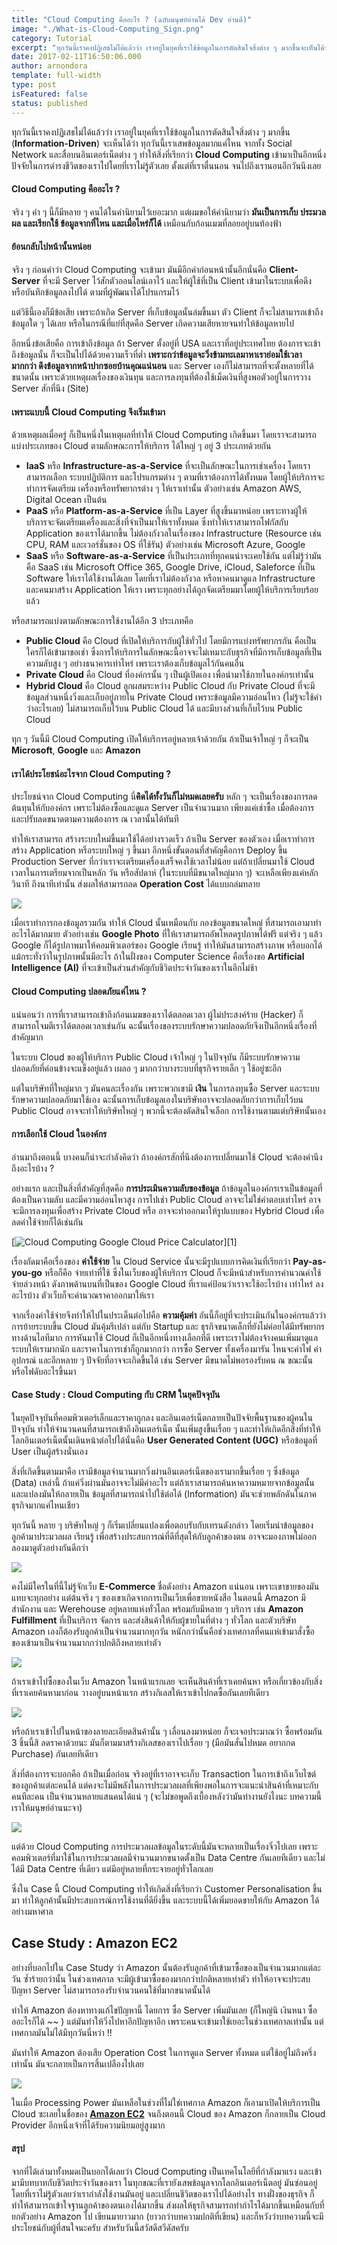```yaml
---
title: "Cloud Computing คืออะไร ? (ฉบับมนุษย์อ่านได้ Dev อ่านดี)"
image: "./What-is-Cloud-Computing_Sign.png"
category: Tutorial
excerpt: "ทุกวันนี้เราคงปฏิเสธไม่ได้แล้วว่า เราอยู่ในยุคที่เราใช้ข้อมูลในการตัดสินใจสิ่งต่าง ๆ มากขึ้นจะเห็นได้ว่า ทุกวันนี้เราเสพข้อมูลมากแค่ไหน"
date: 2017-02-11T16:50:06.000
author: arnondora
template: full-width
type: post
isFeatured: false
status: published
---
```


ทุกวันนี้เราคงปฏิเสธไม่ได้แล้วว่า เราอยู่ในยุคที่เราใช้ข้อมูลในการตัดสินใจสิ่งต่าง ๆ มากขึ้น (**Information-Driven**) จะเห็นได้ว่า ทุกวันนี้เราเสพข้อมูลมากแค่ไหน จากทั้ง Social Network และสื่อบนอินเตอร์เน็ตต่าง ๆ ทำให้สิ่งที่เรียกว่า **Cloud Computing** เข้ามาเป็นอีกหนึ่งปัจจัยในการดำรงชีวิตของเราไปโดยที่เราไม่รู้ตัวเลย ตั้งแต่ที่เราตื่นนอน จนไปถึงเรานอนอีกวันนึงเลย

#### Cloud Computing คืออะไร ?
จริง ๆ คำ ๆ นี้ก็มีหลาย ๆ คนได้ในคำนิยามไว้เยอะมาก แต่ผมขอให้คำนิยามว่า **มันเป็นการเก็บ ประมวลผล และเรียกใช้ ข้อมูลจากที่ไหน และเมื่อไหร่ก็ได้** เหมือนกับก้อนเมฆที่ลอยอยู่บนท้องฟ้า

#### ย้อนกลับไปหน้านั้นหน่อย
จริง ๆ ก่อนคำว่า Cloud Computing จะเข้ามา มันมีอีกคำก่อนหน้านั้นอีกนั่นคือ **Client-Server** ที่จะมี Server ไว้สักตัวออนไลน์เอาไว้ และให้ผู้ใช้ที่เป็น Client เข้ามาในระบบเพื่อดึง หรือบันทึกข้อมูลลงไปได้ ตามที่ผู้พัฒนาได้โปรแกรมไว้

แต่วิธีนี้เองก็มีข้อเสีย เพราะถ้าเกิด Server ที่เก็บข้อมูลนั้นล่มขึ้นมา ตัว Client ก็จะไม่สามารถเข้าถึงข้อมูลใด ๆ ได้เลย หรือในกรณีที่แย่ที่สุดคือ Server เกิดความเสียหายจนทำให้ข้อมูลหายไป

อีกหนึ่งข้อเสียคือ การเข้าถึงข้อมูล ถ้า Server ตั้งอยู่ที่ USA และเราที่อยู่ประเทศไทย ต้องการจะเข้าถึงข้อมูลนั้น ก็จะเป็นไปได้ด้วยความเร็วที่ต่ำ **เพราะกว่าข้อมูลจะวิ่งข้ามทะเลมาหาเราย่อมใช้เวลามากกว่า ดึงข้อมูลจากหน้าปากซอยบ้านคุณแน่นอน** และ Server เองก็ไม่สามารถที่จะตั้งหลายที่ได้ขนาดนั้น เพราะด้วยเหตุผลเรื่องของเงินทุน และการลงทุนที่ต้องใช้เม็ดเงินที่สูงพอตัวอยู่ในการวาง Server สักที่นึง (Site)

#### เพราะแบบนี้ Cloud Computing จึงเริ่มเข้ามา
ด้วยเหตุผลเมื่อครู่ ก็เป็นหนึ่งในเหตุผลที่ทำให้ Cloud Computing เกิดขึ้นมา โดยเราจะสามารถแบ่งประเภทของ Cloud ตามลักษณะการให้บริการ ได้ใหญ่ ๆ อยู่ 3 ประเภทด้วยกัน


* **IaaS** หรือ **Infrastructure-as-a-Service** ที่จะเป็นลักษณะในการเช่าเครื่อง โดยเราสามารถเลือก ระบบปฏิบัติการ และโปรแกรมต่าง ๆ ตามที่เราต้องการได้ทั้งหมด โดยผู้ให้บริการจะทำการจัดเตรียม เครื่องหรือทรัพยากรต่าง ๆ ให้เราเท่านั้น ตัวอย่างเช่น Amazon AWS, Digital Ocean เป็นต้น
* **PaaS** หรือ **Platform-as-a-Service** ที่เป็น Layer ที่สูงขึ้นมาหน่อย เพราะทางผู้ให้บริการจะจัดเตรียมเครื่องและสิ่งที่จำเป็นมาให้เราทั้งหมด ซึ่งทำให้เราสามารถโฟกัสกับ Application ของเราได้มากขึ้น ไม่ต้องกังวลในเรื่องของ Infrastructure (Resource เช่น CPU, RAM และเวอร์ชั่นของ OS ที่ใช้รัน) ตัวอย่างเช่น Microsoft Azure, Google
* **SaaS** หรือ **Software-as-a-Service** ที่เป็นประเภทที่ทุกคนน่าจะเคยใช้กัน แต่ไม่รู้ว่ามันคือ SaaS เช่น Microsoft Office 365, Google Drive, iCloud, Saleforce ที่เป็น Software ให้เราได้ใช้งานได้เลย โดยที่เราไม่ต้องกังวล หรือหาคนมาดูแล Infrastructure และคนมาสร้าง Application ให้เรา เพราะทุกอย่างได้ถูกจัดเตรียมมาโดยผู้ให้บริการเรียบร้อยแล้ว

หรือสามารถแบ่งตามลักษณะการใช้งานได้อีก 3 ประเภทคือ


* **Public Cloud** คือ Cloud ที่เปิดให้บริการกับผู้ใช้ทั่วไป โดยมีการแบ่งทรัพยากรกัน คือเป็นใครก็ได้เข้ามาขอเช่า ซึ่งการให้บริการในลักษณะนี้อาจจะไม่เหมาะกับธุรกิจที่มีการเก็บข้อมูลที่เป็นความลับสูง ๆ อย่างธนาคารเท่าไหร่ เพราะเราต้องเก็บข้อมูลไว้กันคนอื่น
* **Private Cloud** คือ Cloud ที่องค์กรนั้น ๆ เป็นผู้เปิดเอง เพื่อนำมาใช้ภายในองค์กรเท่านั้น
* **Hybrid Cloud** คือ Cloud ลูกผสมระหว่าง Public Cloud กับ Private Cloud ที่จะมีข้อมูลส่วนหนึ่งวิ่งและเก็บอยู่ภายใน Private Cloud เพราะข้อมูลมีความอ่อนไหว (ไม่รู้จะใช้คำว่าอะไรเลย) ไม่สามารถเก็บไว้บน Public Cloud ได้ และมีบางส่วนที่เก็บไว้บน Public Cloud

ทุก ๆ วันนี้มี Cloud Computing เปิดให้บริการอยู่หลายเจ้าด้วยกัน ถ้าเป็นเจ้าใหญ่ ๆ ก็จะเป็น **Microsoft**, **Google** และ **Amazon**

#### เราได้ประโยชน์อะไรจาก Cloud Computing ?
ประโยชน์จาก Cloud Computing นี่**คิดได้ทั้งวันก็ไม่หมดเลยครับ** หลัก ๆ จะเป็นเรื่องของการลดต้นทุนให้กับองค์กร เพราะไม่ต้องซื้อและดูแล Server เป็นจำนวนมาก เพียงแค่เช่าซื้อ เมื่อต้องการ และปรับลดขนาดตามความต้องการ ณ เวลานั้นได้ทันที

ทำให้เราสามารถ สร้างระบบใหม่ขึ้นมาใช้ได้อย่างรวดเร็ว ถ้าเป็น Server ของตัวเอง เมื่อเราทำการสร้าง Application หรือระบบใหญ่ ๆ ขึ้นมา อีกหนึ่งขั้นตอนที่สำคัญคือการ Deploy ขึ้น Production Server ที่กว่าเราจะเตรียมเครื่องเสร็จคงใช้เวลาไม่น้อย แต่ถ้าเปลี่ยนมาใช้ Cloud เวลาในการเตรียมจากเป็นหลัก วัน หรือสัปดาห์ (ในระบบที่มีขนาดใหญ่มาก ๆ) จะเหลือเพียงแค่หลัก วินาที ถึงนาทีเท่านั้น ส่งผลให้สามารถลด **Operation Cost** ได้แบบถล่มทลาย

![](./What-is-Cloud-Computing-1.png)

เมื่อเราทำการกองข้อมูลรวมกัน ทำให้ Cloud นั้นเหมือนกับ กองข้อมูลขนาดใหญ่ ที่สามารถเอามาทำอะไรได้มากมาย ตัวอย่างเช่น **Google Photo** ที่ให้เราสามารถอัพโหลดรูปภาพได้ฟรี แต่จริง ๆ แล้ว Google ก็ได้รูปภาพมาให้คอมพิวเตอร์ของ Google เรียนรู้ ทำให้มันสามารถสร้างภาพ หรือบอกได้แม้กระทั่งว่าในรูปภาพนั้นมีอะไร ถ้าในฝั่งของ Computer Science คือเรื่องขอ **Artificial Intelligence (AI)** ที่จะเข้าเป็นส่วนสำคัญกับชีวิตประจำวันของเราในอีกไม่ช้า

#### Cloud Computing ปลอดภัยแค่ไหน ?
แน่นอนว่า การที่เราสามารถเข้าถึงก้อนเมฆของเราได้ตลอดเวลา ผู้ไม่ประสงค์ร้าย (Hacker) ก็สามารถโจมตีเราได้ตลอดเวลาเช่นกัน ฉะนั้นเรื่องของระบบรักษาความปลอดภัยจึงเป็นอีกหนึ่งเรื่องที่สำคัญมาก

ในระบบ Cloud ของผู้ให้บริการ Public Cloud เจ้าใหญ่ ๆ ในปัจจุบัน ก็มีระบบรักษาความปลอดภัยที่ค่อนข้างจะแข็งอยู่แล้ว เผลอ ๆ มากกว่าบางระบบที่ธุรกิจรายเล็ก ๆ ใช้อยู่ซะอีก

แต่ในบริษัทที่ใหญ่มาก ๆ มันคนละเรื่องกัน เพราะพวกเขามี **เงิน** ในการลงทุนซื้อ Server และระบบรักษาความปลอดภัยมาใช้เอง ฉะนั้นการเก็บข้อมูลเองในบริษัทอาจจะปลอดภัยกว่าการเก็บไว้บน Public Cloud อาจจะทำให้บริษัทใหญ่ ๆ พวกนี้จะต้องตัดสินใจเลือก การใช้งานตามแต่บริษัทนั้นเอง

#### การเลือกใช้ Cloud ในองค์กร
อ่านมาถึงตอนนี้ บางคนก็น่าจะกำลังคิดว่า ถ้าองค์กรสักที่นึงต้องการเปลี่ยนมาใช้ Cloud จะต้องคำนึงถึงอะไรบ้าง ?

อย่างแรก และเป็นสิ่งที่สำคัญที่สุดคือ **การประเมินความลับของข้อมูล** ถ้าข้อมูลในองค์กรเราเป็นข้อมูลที่ต้องเป็นความลับ และมีความอ่อนไหวสูง การไปเช่า Public Cloud อาจจะไม่ใช่คำตอบเท่าไหร่ อาจจะมีการลงทุนเพื่อสร้าง Private Cloud หรือ อาจจะทำออกมาให้รูปแบบของ Hybrid Cloud เพื่อลดค่าใช้จ่ายก็ได้เช่นกัน

[![Cloud Computing Google Cloud Price Calculator](./What-is-Cloud-Computing-2.png)][1]

เรื่องถัดมาคือเรื่องของ **ค่าใช้จ่าย** ใน Cloud Service นั้นจะมีรูปแบบการคิดเงินที่เรียกว่า **Pay-as-you-go** หรือก็คือ จ่ายเท่าที่ใช้ ซึ่งในเว็บของผู้ให้บริการ Cloud ก็จะมีหน้าสำหรับการคำนวณค่าใช้จ่ายล่วงหน้า ดังภาพด้านบนที่เป็นของ Google Cloud ที่เราแค่ป้อนว่าเราจะใช้อะไรบ้าง เท่าไหร่ ลงอะไรบ้าง ตัวเว็บก็จะคำนวณราคาออกมาให้เรา

จากเรื่องค่าใช้จ่ายจึงทำให้ไปในประเด็นต่อไปคือ **ความคุ้มค่า** อันนี้ก็อยู่ที่จะประเมินกันในองค์กรแล้วว่า การย้ายระบบขึ้น Cloud มันคุ้มรึเปล่า แต่กับ Startup และ ธุรกิจขนาดเล็กที่ยังไม่ค่อยได้มีทรัพยากรทางด้านไอทีมาก การหันมาใช้ Cloud ก็เป็นอีกหนึ่งทางเลือกที่ดี เพราะเราไม่ต้องจ้างคนเพิ่มมาดูแลระบบให้เรามากนัก และราคาในการเช่าก็ถูกมากกว่า การซื้อ Server ทั้งเครื่องมารัน ไหนจะค่าไฟ ค่าอุปกรณ์ และอีกหลาย ๆ ปัจจัยที่อาจจะเกิดขึ้นได้ เช่น Server มีขนาดไม่พอรองรับคน ณ ขณะนั้น หรือไฟดับอะไรขึ้นมา

#### Case Study : Cloud Computing กับ CRM ในยุคปัจจุบัน
ในยุคปัจจุบันที่คอมพิวเตอร์เล็กและราคาถูกลง และอินเตอร์เน็ตกลายเป็นปัจจัยพื้นฐานของผู้คนในปัจจุบัน ทำให้จำนวนคนที่สามารถเข้าถึงอินเตอร์เน็ต นั้นเพิ่มสูงขึ้นเรื่อย ๆ และทำให้เกิดอีกสิ่งที่ทำให้โลกอินเตอร์เน็ตนั้นเดินหน้าต่อไปได้นั่นคือ **User Generated Content (UGC)** หรือข้อมูลที่ User เป็นผู้สร้างนั่นเอง

สิ่งที่เกิดขึ้นตามมาคือ เรามีข้อมูลจำนวนมากวิ่งผ่านอินเตอร์เน็ตของเรามากขึ้นเรื่อย ๆ ซึ่งข้อมูล (Data) เหล่านี้ ถ้าแค่วิ่งผ่านมันอาจจะไม่มีค่าอะไร แต่ถ้าเราสามารถค้นหาความหมายจากข้อมูลนั้นและแปลงมันให้กลายเป็น ข้อมูลที่สามารถนำไปใช้ต่อได้ (Information) มันจะช่วยพลักดันในภาคธุรกิจมากแค่ไหนเชียว

ทุกวันนี้ หลาย ๆ บริษัทใหญ่ ๆ ก็เริ่มเปลี่ยนแปลงเพื่อตอบรับกับเทรนดังกล่าว โดยเริ่มนำข้อมูลของลูกค้ามาประมวลผล เรียนรู้ เพื่อสร้างประสบการณ์ที่ดีที่สุดให้กับลูกค้าของตน อาจจะมองภาพไม่ออก ลองมาดูตัวอย่างกันดีกว่า

![](./What-is-Cloud-Computing-3.png)

คงไม่มีใครในที่นี้ไม่รู้จักเว็บ **E-Commerce** ชื่อดังอย่าง Amazon แน่นอน เพราะเขาขายของมันแทบจะทุกอย่าง แต่ต้นจริง ๆ ของเขาเกิดจากการเป็นเว็บเพื่อขายหนังสือ ในตอนนี้ Amazon มีสำนักงาน และ Werehouse อยู่หลายแห่งทั่วโลก พร้อมกับมีหลาย ๆ บริการ เช่น **Amazon Fulfillment** ที่เป็นบริการ จัดการ และส่งสินค้าให้กับผู้ขายในที่ต่าง ๆ ทั่วโลก และตัวบริษัท Amazon เองก็ต้องรับลูกค้าเป็นจำนวนมากทุกวัน หนักกว่านั้นคือช่วงเทศกาลที่คนแห่เข้ามาสั่งซื้อของเข้ามาเป็นจำนวนมากกว่าปกติถึงหลายเท่าตัว

![](./What-is-Cloud-Computing-4.png)

ถ้าเราเข้าไปซื้อของในเว็บ Amazon ในหน้าแรกเลย จะเห็นสินค้าที่เราเคยค้นหา หรือเกี่ยวข้องกับสิ่งที่เราเคยค้นหามาก่อน วางอยู่บนหน้าแรก สร้างกิเลสให้เราเข้าไปกดซื้อกันเลยทีเดียว

![](./What-is-Cloud-Computing-5.png)

หรือถ้าเราเข้าไปในหน้าของลายละเอียดสินค้านั้น ๆ เลื่อนลงมาหน่อย ก็จะเจอประมาณว่า ซื้อพร้อมกัน 3 ชิ้นนี้สิ ลดราคาด้วยนะ มันก็ตามมาสร้างกิเลสของเราไปเรื่อย ๆ (มือมันสั่นไปหมด อยากกด Purchase) กันเลยทีเดียว

สิ่งที่ต้องการจะบอกคือ ถ้าเป็นเมื่อก่อน จริงอยู่ที่เราอาจจะเก็บ Transaction ในการเข้าถึงเว็บไซต์ของลูกค้าแต่ละคนได้ แต่คงจะไม่มีพลังในการประมวลผลที่เพียงพอในการจะแนะนำสินค้าที่เหมาะกับคนทีละคน เป็นจำนวนหลายแสนคนได้แน่ ๆ (จะไม่ขอพูดถึงเบื้องหลังว่ามันทำงานยังไงนะ บทความนี้เราให้มนุษย์อ่านนะจา)

![](./What-is-Cloud-Computing-6.png)

แต่ด้วย Cloud Computing การประมวลผลข้อมูลในระดับนี้มันจะหลายเป็นเรื่องจิ๋วไปเลย เพราะคอมพิวเตอร์ที่มาใช้ในการประมวลผลมีจำนวนมากขนาดตั้งเป็น Data Centre กันเลยทีเดียว และไม่ได้มี Data Centre ที่เดียว แต่มีอยู่หลายที่กระจายอยู่ทั่วโลกเลย

ซึ่งใน Case นี้ Cloud Computing ทำให้เกิดสิ่งที่เรียกว่า Customer Personalisation ขึ้นมา ทำให้ลูกค้านั้นมีประสบการณ์การใช้งานที่ดียิ่งขึ้น และระบบนี้ได้เพิ่มยอดขายให้กับ Amazon ได้อย่างมหาศาล

## Case Study : Amazon EC2
อย่างที่บอกไปใน Case Study ว่า Amazon นั้นต้องรับลูกค้าที่เข้ามาซื้อของเป็นจำนวนมากแต่ละวัน ซ้ำร้ายกว่านั้น ในช่วงเทศกาล จะมีผู้เข้ามาซื้อของมากกว่าปกติหลายเท่าตัว ทำให้อาจจะประสบปัญหา Server ไม่สามารถรองรับจำนวนคนใช้ที่มากขนาดนั้นได้

ทำให้ Amazon ต้องหาทางแก้ไขปัญหานี้ โดยการ ซื้อ Server เพิ่มมันเลย (ก็ใหญ่นิ เงินหนา ซื้อออะไรก็ได้ ~~ ) แต่มันทำให้วิ่งไปหาอีกปัญหาอีก เพราะคนจะเข้ามาใช้เยอะในช่วงเทศกาลเท่านั้น แต่เทศกาลมันไม่ได้มีทุกวันนี่หว่า !!

มันทำให้ Amazon ต้องเสีย Operation Cost ในการดูแล Server ทั้งหมด แต่ใช้อยู่ไม่ถึงครึ่งเท่านั้น มันจะกลายเป็นการสิ้นเปลืองไปเลย

![](./What-is-Cloud-Computing-7.png)

ในเมื่อ Processing Power มันเหลือในช่วงที่ไม่ใช่เทศกาล Amazon ก็เอามาเปิดให้บริการเป็น Cloud ซะเลยในชื่อของ [**Amazon EC2**][7] จนถึงตอนนี้ Cloud ของ Amazon ก็กลายเป็น Cloud Provider อีกหนึ่งเจ้าที่ได้รับความนิยมอยู่สูงมาก

#### สรุป
จากที่ได้เล่ามาทั้งหมดเป็นบอกได้เลยว่า Cloud Computing เป็นเทคโนโลยีที่กำลังมาแรง และเข้ามามีบทบาทกับชีวิตประจำวันของเรา ในทุกขณะที่เรายังเสพข้อมูลจากโลกอินเตอร์เน็ตอยู่ มันซ่อนอยู่โดยที่เราไม่รู้ตัวเลยว่าเรากำลังใช้งานมันอยู่ และเปลี่ยนชีวิตของเราไปได้อย่างไร ทางฝั่งของธุรกิจ ก็ทำให้สามารถเข้าใจฐานลูกค้าของตนเองได้มากขึ้น ส่งผลให้ธุรกิจสามารถทำกำไรได้มากขึ้นเหมือนกับที่ยกตัวอย่าง Amazon ไป เขียนมายาวมาก (ยาวกว่าบทความปกติที่เขียน) และก็หวังว่าบทความนี้จะมีประโยชน์กับผู้ที่สนใจนะครับ สำหรับวันนี้สวัสดีสวีดัสครับ


[7]: https://aws.amazon.com/ec2
